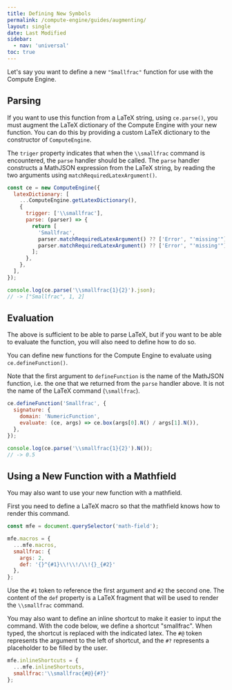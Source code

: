 ```yaml
---
title: Defining New Symbols
permalink: /compute-engine/guides/augmenting/
layout: single
date: Last Modified
sidebar:
  - nav: 'universal'
toc: true
---
```


Let's say you want to define a new `"Smallfrac"` function for use with 
the Compute Engine.

## Parsing

If you want to use this function from a LaTeX string, using `ce.parse()`,
you must augment the LaTeX dictionary of the Compute Engine with your new function. You can do this by providing a custom LaTeX dictionary to the constructor of `ComputeEngine`.

The `triger` property indicates that when the `\\smallfrac` command
is encountered, the `parse` handler should be called. The `parse` handler
constructs a MathJSON expression from the LaTeX string, by reading the 
two arguments using `matchRequiredLatexArgument()`.

```js
const ce = new ComputeEngine({
  latexDictionary: [
    ...ComputeEngine.getLatexDictionary(),
    {
      trigger: ['\\smallfrac'],
      parse: (parser) => {
        return [
          'Smallfrac',
          parser.matchRequiredLatexArgument() ?? ['Error', "'missing'"],
          parser.matchRequiredLatexArgument() ?? ['Error', "'missing'"],
        ];
      },
    },
  ],
});
```

```js
console.log(ce.parse('\\smallfrac{1}{2}').json);
// -> ["Smallfrac", 1, 2]
```

## Evaluation

The above is sufficient to be able to parse LaTeX, but if you want to be able to evaluate the function, you will also need to define how to do so.

You can define new functions for the Compute Engine to evaluate using
`ce.defineFunction()`.

Note that the first argument to `defineFunction` is the name of the 
MathJSON function, i.e. the one that we returned from the `parse` handler above. It is not the name of the LaTeX command (`\smallfrac`).


```js
ce.defineFunction('Smallfrac', {
  signature: {
    domain: 'NumericFunction',
    evaluate: (ce, args) => ce.box(args[0].N() / args[1].N()),
  },
});
```


```js
console.log(ce.parse('\\smallfrac{1}{2}').N());
// -> 0.5
```

## Using a New Function with a Mathfield

You may also want to use your new function with a mathfield.

First you need to define a LaTeX macro so that the mathfield knows
how to render this command.

```js
const mfe = document.querySelector('math-field');

mfe.macros = {
  ...mfe.macros,
  smallfrac: {
    args: 2,
    def: '{}^{#1}\\!\\!/\\!{}_{#2}'
  },
};
```

Use the `#1` token to reference the first argument and `#2` the second one. The content of the `def` property is a LaTeX fragment that will
be used to render the `\\smallfrac` command.


You may also want to define an inline shortcut to make it easier 
to input the command. With the code below, we define a shortcut "smallfrac". When typed, the shortcut is replaced with the indicated latex. The `#@` token represents the argument to the left of shortcut, and the `#?` represents a placeholder to be filled by the user.

```js
mfe.inlineShortcuts = {
  ...mfe.inlineShortcuts,
  smallfrac:'\\smallfrac{#@}{#?}'
};
```

